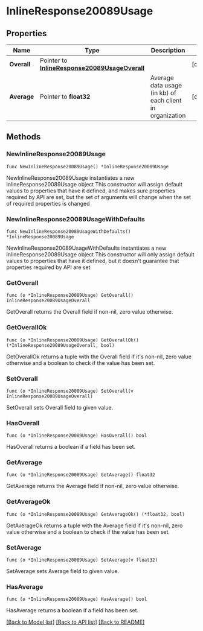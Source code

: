 # InlineResponse20089Usage

## Properties

Name | Type | Description | Notes
------------ | ------------- | ------------- | -------------
**Overall** | Pointer to [**InlineResponse20089UsageOverall**](InlineResponse20089UsageOverall.md) |  | [optional] 
**Average** | Pointer to **float32** | Average data usage (in kb) of each client in organization | [optional] 

## Methods

### NewInlineResponse20089Usage

`func NewInlineResponse20089Usage() *InlineResponse20089Usage`

NewInlineResponse20089Usage instantiates a new InlineResponse20089Usage object
This constructor will assign default values to properties that have it defined,
and makes sure properties required by API are set, but the set of arguments
will change when the set of required properties is changed

### NewInlineResponse20089UsageWithDefaults

`func NewInlineResponse20089UsageWithDefaults() *InlineResponse20089Usage`

NewInlineResponse20089UsageWithDefaults instantiates a new InlineResponse20089Usage object
This constructor will only assign default values to properties that have it defined,
but it doesn't guarantee that properties required by API are set

### GetOverall

`func (o *InlineResponse20089Usage) GetOverall() InlineResponse20089UsageOverall`

GetOverall returns the Overall field if non-nil, zero value otherwise.

### GetOverallOk

`func (o *InlineResponse20089Usage) GetOverallOk() (*InlineResponse20089UsageOverall, bool)`

GetOverallOk returns a tuple with the Overall field if it's non-nil, zero value otherwise
and a boolean to check if the value has been set.

### SetOverall

`func (o *InlineResponse20089Usage) SetOverall(v InlineResponse20089UsageOverall)`

SetOverall sets Overall field to given value.

### HasOverall

`func (o *InlineResponse20089Usage) HasOverall() bool`

HasOverall returns a boolean if a field has been set.

### GetAverage

`func (o *InlineResponse20089Usage) GetAverage() float32`

GetAverage returns the Average field if non-nil, zero value otherwise.

### GetAverageOk

`func (o *InlineResponse20089Usage) GetAverageOk() (*float32, bool)`

GetAverageOk returns a tuple with the Average field if it's non-nil, zero value otherwise
and a boolean to check if the value has been set.

### SetAverage

`func (o *InlineResponse20089Usage) SetAverage(v float32)`

SetAverage sets Average field to given value.

### HasAverage

`func (o *InlineResponse20089Usage) HasAverage() bool`

HasAverage returns a boolean if a field has been set.


[[Back to Model list]](../README.md#documentation-for-models) [[Back to API list]](../README.md#documentation-for-api-endpoints) [[Back to README]](../README.md)


